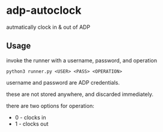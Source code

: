 # adp-autoclock

autmatically clock in & out of ADP


## Usage

invoke the runner with a username, password, and operation

	python3 runner.py <USER> <PASS> <OPERATION>

username and password are ADP credentials.

these are not stored anywhere, and discarded immediately.


there are two options for operation:
* 0 - clocks in
* 1 - clocks out


